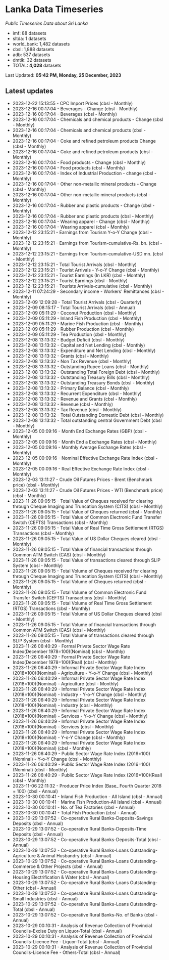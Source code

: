 # Lanka Data Timeseries
*Public Timeseries Data about Sri Lanka*

* imf: 88 datasets
* sltda: 1 datasets
* world_bank: 1,482 datasets
* cbsl: 1,888 datasets
* adb: 537 datasets
* dmtlk: 32 datasets
* TOTAL: **4,028** datasets

Last Updated: **05:42 PM, Monday, 25 December, 2023**

## Latest updates

* 2023-12-22 15:13:55 - CPC Import Prices (cbsl - Monthly)
* 2023-12-16 00:17:04 - Beverages - Change (cbsl - Monthly)
* 2023-12-16 00:17:04 - Beverages (cbsl - Monthly)
* 2023-12-16 00:17:04 - Chemicals and chemical products - Change (cbsl - Monthly)
* 2023-12-16 00:17:04 - Chemicals and chemical products (cbsl - Monthly)
* 2023-12-16 00:17:04 - Coke and refined petroleum products Change (cbsl - Monthly)
* 2023-12-16 00:17:04 - Coke and refined petroleum products (cbsl - Monthly)
* 2023-12-16 00:17:04 - Food products - Change (cbsl - Monthly)
* 2023-12-16 00:17:04 - Food products (cbsl - Monthly)
* 2023-12-16 00:17:04 - Index of Industrial Production - change (cbsl - Monthly)
* 2023-12-16 00:17:04 - Other non-metallic mineral products - Change (cbsl - Monthly)
* 2023-12-16 00:17:04 - Other non-metallic mineral products (cbsl - Monthly)
* 2023-12-16 00:17:04 - Rubber and plastic products - Change (cbsl - Monthly)
* 2023-12-16 00:17:04 - Rubber and plastic products (cbsl - Monthly)
* 2023-12-16 00:17:04 - Wearing apparel - Change (cbsl - Monthly)
* 2023-12-16 00:17:04 - Wearing apparel (cbsl - Monthly)
* 2023-12-12 23:15:21 - Earnings from Tourism Y-o-Y Change (cbsl - Monthly)
* 2023-12-12 23:15:21 - Earnings from Tourism-cumulative-Rs. bn. (cbsl - Monthly)
* 2023-12-12 23:15:21 - Earnings from Tourism-cumulative-USD mn. (cbsl - Monthly)
* 2023-12-12 23:15:21 - Total Tourist Arrivals (cbsl - Monthly)
* 2023-12-12 23:15:21 - Tourist Arrivals - Y-o-Y Change (cbsl - Monthly)
* 2023-12-12 23:15:21 - Tourist Earnings (In LKR) (cbsl - Monthly)
* 2023-12-12 23:15:21 - Tourist Earnings (cbsl - Monthly)
* 2023-12-12 23:15:21 - Tourists Arrivals-cumulative (cbsl - Monthly)
* 2023-12-11 07:24:29 - Secondary income - Workers' Remittances (cbsl - Monthly)
* 2023-12-09 12:09:28 - Total Tourist Arrivals (cbsl - Quarterly)
* 2023-12-09 08:15:17 - Total Tourist Arrivals (cbsl - Annual)
* 2023-12-09 05:11:29 - Coconut Production (cbsl - Monthly)
* 2023-12-09 05:11:29 - Inland Fish Production (cbsl - Monthly)
* 2023-12-09 05:11:29 - Marine Fish Production (cbsl - Monthly)
* 2023-12-09 05:11:29 - Rubber Production (cbsl - Monthly)
* 2023-12-09 05:11:29 - Tea Production (cbsl - Monthly)
* 2023-12-08 13:13:32 - Budget Deficit (cbsl - Monthly)
* 2023-12-08 13:13:32 - Capital and Net Lending (cbsl - Monthly)
* 2023-12-08 13:13:32 - Expenditure and Net Lending (cbsl - Monthly)
* 2023-12-08 13:13:32 - Grants (cbsl - Monthly)
* 2023-12-08 13:13:32 - Non Tax Revenue (cbsl - Monthly)
* 2023-12-08 13:13:32 - Outstanding Rupee Loans (cbsl - Monthly)
* 2023-12-08 13:13:32 - Outstanding Total Foreign Debt (cbsl - Monthly)
* 2023-12-08 13:13:32 - Outstanding Treasury Bills (cbsl - Monthly)
* 2023-12-08 13:13:32 - Outstanding Treasury Bonds (cbsl - Monthly)
* 2023-12-08 13:13:32 - Primary Balance (cbsl - Monthly)
* 2023-12-08 13:13:32 - Recurrent Expenditure (cbsl - Monthly)
* 2023-12-08 13:13:32 - Revenue and Grants (cbsl - Monthly)
* 2023-12-08 13:13:32 - Revenue (cbsl - Monthly)
* 2023-12-08 13:13:32 - Tax Revenue (cbsl - Monthly)
* 2023-12-08 13:13:32 - Total Outstanding Domestic Debt (cbsl - Monthly)
* 2023-12-08 13:13:32 - Total outstanding central Government Debt (cbsl - Monthly)
* 2023-12-05 00:09:16 - Month End Exchange Rates (GBP) (cbsl - Monthly)
* 2023-12-05 00:09:16 - Month End a Exchange Rates (cbsl - Monthly)
* 2023-12-05 00:09:16 - Monthly Average Exchange Rates (cbsl - Monthly)
* 2023-12-05 00:09:16 - Nominal Effective Exchange Rate Index (cbsl - Monthly)
* 2023-12-05 00:09:16 - Real Effective Exchange Rate Index (cbsl - Monthly)
* 2023-12-03 13:11:27 - Crude Oil Futures Prices - Brent (Benchmark price) (cbsl - Monthly)
* 2023-12-03 13:11:27 - Crude Oil Futures Prices - WTI (Benchmark price) (cbsl - Monthly)
* 2023-11-26 09:05:15 - Total Value of Cheques received for clearing through Cheque Imaging and Truncation System (CITS) (cbsl - Monthly)
* 2023-11-26 09:05:15 - Total Value of Cheques returned (cbsl - Monthly)
* 2023-11-26 09:05:15 - Total Value of Common Electronic Fund Transfer Switch (CEFTS) Transactions (cbsl - Monthly)
* 2023-11-26 09:05:15 - Total Value of Real Time Gross Settlement (RTGS) Transactions (cbsl - Monthly)
* 2023-11-26 09:05:15 - Total Value of US Dollar Cheques cleared (cbsl - Monthly)
* 2023-11-26 09:05:15 - Total Value of financial transactions through Common ATM Switch (CAS) (cbsl - Monthly)
* 2023-11-26 09:05:15 - Total Value of transactions cleared through SLIP System (cbsl - Monthly)
* 2023-11-26 09:05:15 - Total Volume of Cheques received for clearing through Cheque Imaging and Truncation System (CITS) (cbsl - Monthly)
* 2023-11-26 09:05:15 - Total Volume of Cheques returned (cbsl - Monthly)
* 2023-11-26 09:05:15 - Total Volume of Common Electronic Fund Transfer Switch (CEFTS) Transactions (cbsl - Monthly)
* 2023-11-26 09:05:15 - Total Volume of Real Time Gross Settlement (RTGS) Transactions (cbsl - Monthly)
* 2023-11-26 09:05:15 - Total Volume of US Dollar Cheques cleared (cbsl - Monthly)
* 2023-11-26 09:05:15 - Total Volume of financial transactions through Common ATM Switch (CAS) (cbsl - Monthly)
* 2023-11-26 09:05:15 - Total Volume of transactions cleared through SLIP System (cbsl - Monthly)
* 2023-11-26 06:40:29 - Formal Private Sector Wage Rate Index(December 1978=100)(Nominal) (cbsl - Monthly)
* 2023-11-26 06:40:29 - Formal Private Sector Wage Rate Index(December 1978=100)(Real) (cbsl - Monthly)
* 2023-11-26 06:40:29 - Informal Private Sector Wage Rate Index (2018=100)(Nominal) - Agriculture - Y-o-Y Change (cbsl - Monthly)
* 2023-11-26 06:40:29 - Informal Private Sector Wage Rate Index (2018=100)(Nominal) - Agriculture (cbsl - Monthly)
* 2023-11-26 06:40:29 - Informal Private Sector Wage Rate Index (2018=100)(Nominal) - Industry - Y-o-Y Change (cbsl - Monthly)
* 2023-11-26 06:40:29 - Informal Private Sector Wage Rate Index (2018=100)(Nominal) - Industry (cbsl - Monthly)
* 2023-11-26 06:40:29 - Informal Private Sector Wage Rate Index (2018=100)(Nominal) - Services - Y-o-Y Change (cbsl - Monthly)
* 2023-11-26 06:40:29 - Informal Private Sector Wage Rate Index (2018=100)(Nominal) - Services (cbsl - Monthly)
* 2023-11-26 06:40:29 - Informal Private Sector Wage Rate Index (2018=100)(Nominal) - Y-o-Y Change (cbsl - Monthly)
* 2023-11-26 06:40:29 - Informal Private Sector Wage Rate Index (2018=100)(Nominal) (cbsl - Monthly)
* 2023-11-26 06:40:29 - Public Sector Wage Rate Index (2016=100)(Nominal) - Y-o-Y Change (cbsl - Monthly)
* 2023-11-26 06:40:29 - Public Sector Wage Rate Index (2016=100)(Nominal) (cbsl - Monthly)
* 2023-11-26 06:40:29 - Public Sector Wage Rate Index (2016=100)(Real) (cbsl - Monthly)
* 2023-11-06 22:11:32 - Producer Price Index (Base_ Fourth Quarter 2018 = 100) (cbsl - Annual)
* 2023-10-30 00:10:41 - Inland Fish Production - All Island (cbsl - Annual)
* 2023-10-30 00:10:41 - Marine Fish Production-All Island (cbsl - Annual)
* 2023-10-30 00:10:41 - No. of Tea Factories (cbsl - Annual)
* 2023-10-30 00:10:41 - Total Fish Production (cbsl - Annual)
* 2023-10-29 13:07:52 - Co-operative Rural Banks-Deposits-Savings Deposits (cbsl - Annual)
* 2023-10-29 13:07:52 - Co-operative Rural Banks-Deposits-Time Deposits (cbsl - Annual)
* 2023-10-29 13:07:52 - Co-operative Rural Banks-Deposits-Total (cbsl - Annual)
* 2023-10-29 13:07:52 - Co-operative Rural Banks-Loans Outstanding-Agriculture & Animal Husbandry (cbsl - Annual)
* 2023-10-29 13:07:52 - Co-operative Rural Banks-Loans Outstanding-Commerce & Other Projects (cbsl - Annual)
* 2023-10-29 13:07:52 - Co-operative Rural Banks-Loans Outstanding-Housing Electrification & Water (cbsl - Annual)
* 2023-10-29 13:07:52 - Co-operative Rural Banks-Loans Outstanding-Other (cbsl - Annual)
* 2023-10-29 13:07:52 - Co-operative Rural Banks-Loans Outstanding-Small Industries (cbsl - Annual)
* 2023-10-29 13:07:52 - Co-operative Rural Banks-Loans Outstanding-Total (cbsl - Annual)
* 2023-10-29 13:07:52 - Co-operative Rural Banks-No. of Banks (cbsl - Annual)
* 2023-10-29 00:10:31 - Analysis of Revenue Collection of Provincial Councils-Excise Duty on Liquor-Total (cbsl - Annual)
* 2023-10-29 00:10:31 - Analysis of Revenue Collection of Provincial Councils-Licence Fee - Liquor-Total (cbsl - Annual)
* 2023-10-29 00:10:31 - Analysis of Revenue Collection of Provincial Councils-Licence Fee - Others-Total (cbsl - Annual)
